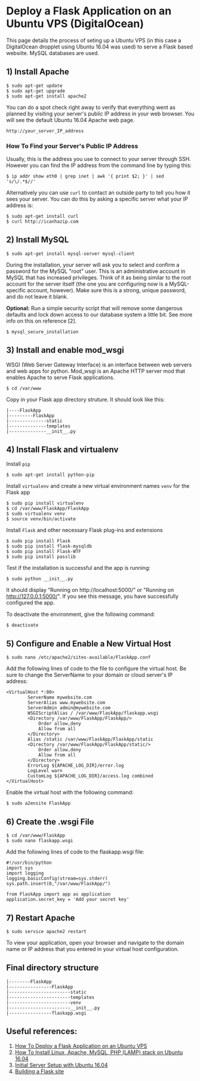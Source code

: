 # Deploy a Flask Application on an Ubuntu VPS (DigitalOcean)

This page details the process of seting up a Ubuntu VPS (in this case a DigitalOcean dropplet using Ubuntu 16.04 was used) to serve a Flask based websiite. MySQL databases are used.


## 1) Install Apache
```
$ sudo apt-get update
$ sudo apt-get upgrade
$ sudo apt-get install apache2
```

You can do a spot check right away to verify that everything went as planned by visiting your server's public IP address in your web browser. You will see the default Ubuntu 16.04 Apache web page.
```
http://your_server_IP_address
```

### How To Find your Server's Public IP Address
Usually, this is the address you use to connect to your server through SSH. However you can find the IP address from the command line by typing this:
```
$ ip addr show eth0 | grep inet | awk '{ print $2; }' | sed 's/\/.*$//'
```

Alternatively you can use `curl` to contact an outside party to tell you how it sees your server. You can do this by asking a specific server what your IP address is:
```
$ sudo apt-get install curl
$ curl http://icanhazip.com
```

## 2) Install MySQL
```
$ sudo apt-get install mysql-server mysql-client
```
During the installation, your server will ask you to select and confirm a password for the MySQL "root" user. This is an administrative account in MySQL that has increased privileges. Think of it as being similar to the root account for the server itself (the one you are configuring now is a MySQL-specific account, however). Make sure this is a strong, unique password, and do not leave it blank.

**Optional:** Run a simple security script that will remove some dangerous defaults and lock down access to our database system a little bit. See more info on this on reference [2].
```
$ mysql_secure_installation
```

## 3) Install and enable mod_wsgi
WSGI (Web Server Gateway Interface) is an interface between web servers and web apps for python. Mod_wsgi is an Apache HTTP server mod that enables Apache to serve Flask applications.
```
$ cd /var/www
```
Copy in your Flask app directory struture. It should look like this:
```
|----FlaskApp
|---------FlaskApp
|--------------static
|--------------templates
|--------------__init__.py
```

## 4) Install Flask and virtualenv 
Install `pip`
```
$ sudo apt-get install python-pip 
```

Install `virtualenv` and create a new virtual environment names `venv` for the Flask app
```
$ sudo pip install virtualenv 
$ cd /var/www/FlaskApp/FlaskApp
$ sudo virtualenv venv
$ source venv/bin/activate 
```

Install `Flask` and other necessary Flask plug-ins and extensions
```
$ sudo pip install Flask 
$ sudo pip install flask-mysqldb
$ sudo pip install Flask-WTF
$ sudo pip install passlib
```

Test if the installation is successful and the app is running:
```
$ sudo python __init__.py 
```
It should display “Running on http://localhost:5000/” or "Running on http://127.0.0.1:5000/". If you see this message, you have successfully configured the app.

To deactivate the environment, give the following command:
```
$ deactivate
```

## 5) Configure and Enable a New Virtual Host
```
$ sudo nano /etc/apache2/sites-available/FlaskApp.conf
```

Add the following lines of code to the file to configure the virtual host. Be sure to change the ServerName to your domain or cloud server's IP address:

```
<VirtualHost *:80>
		ServerName mywebsite.com
		ServerAlias www.mywebsite.com
		ServerAdmin admin@mywebsite.com
		WSGIScriptAlias / /var/www/FlaskApp/flaskapp.wsgi
		<Directory /var/www/FlaskApp/FlaskApp/>
			Order allow,deny
			Allow from all
		</Directory>
		Alias /static /var/www/FlaskApp/FlaskApp/static
		<Directory /var/www/FlaskApp/FlaskApp/static/>
			Order allow,deny
			Allow from all
		</Directory>
		ErrorLog ${APACHE_LOG_DIR}/error.log
		LogLevel warn
		CustomLog ${APACHE_LOG_DIR}/access.log combined
</VirtualHost>
```

Enable the virtual host with the following command:
```
$ sudo a2ensite FlaskApp
```

## 6) Create the .wsgi File
```
$ cd /var/www/FlaskApp
$ sudo nano flaskapp.wsgi 
```

Add the following lines of code to the flaskapp.wsgi file:
```
#!/usr/bin/python
import sys
import logging
logging.basicConfig(stream=sys.stderr)
sys.path.insert(0,"/var/www/FlaskApp/")

from FlaskApp import app as application
application.secret_key = 'Add your secret key'
```

## 7) Restart Apache
```
$ sudo service apache2 restart 
```

To view your application, open your browser and navigate to the domain name or IP address that you entered in your virtual host configuration.

## Final directory structure
```
|--------FlaskApp
|----------------FlaskApp
|-----------------------static
|-----------------------templates
|-----------------------venv
|-----------------------__init__.py
|----------------flaskapp.wsgi
```

## Useful references:
1) [How To Deploy a Flask Application on an Ubuntu VPS](https://www.digitalocean.com/community/tutorials/how-to-deploy-a-flask-application-on-an-ubuntu-vps)
2) [How To Install Linux, Apache, MySQL, PHP (LAMP) stack on Ubuntu 16.04](https://www.digitalocean.com/community/tutorials/how-to-install-linux-apache-mysql-php-lamp-stack-on-ubuntu-16-04)
3) [Initial Server Setup with Ubuntu 16.04](https://www.digitalocean.com/community/tutorials/initial-server-setup-with-ubuntu-16-04)
4) [Building a Flask site](../python/flask.md)
